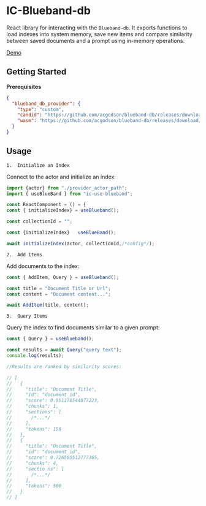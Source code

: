 # IC-Blueband-db

React library for interacting with the `Blueband-db`. It exports functions to load indexes into system memory, save new items and compare similarity between saved documents and a prompt using in-memory operations.

[Demo]()

## Getting Started

**Prerequisites**

```json
{
  "blueband_db_provider": {
    "type": "custom",
    "candid": "https://github.com/acgodson/blueband-db/releases/download/v0.0.9/blueband-db-backend.did",
    "wasm": "https://github.com/acgodson/blueband-db/releases/download/v0.0.9/blueband-db-backend.wasm.gz"
  }
}
```


## Usage

    1.	Initialize an Index

Connect to the actor and initialize an index:

```typescript
import {actor} from "./provider_actor_path";
import { useBlueBand } from "ic-use-blueband";

const ReactComponent = () = {
const { initializeIndex} = useBlueband();

const collectionId = "";

const {initializeIndex}   useBlueBand();

await initializeIndex(actor, collectionId,/*config*/);
```

    2.	Add Items

Add documents to the index:

```typescript
const { AddItem, Query } = useBlueband();

const title = "Document Title or Url";
const content = "Document content...";

await AddItem(title, content);
```

    3.  Query Items

Query the index to find documents similar to a given prompt:

```typescript
const { Query } = useBlueband();

const results = await Query("query text");
console.log(results);

//Results are ranked by similarity scores:

// [
//   {
//     "title": "Document Title",
//     "id": "document_id",
//     "score": 0.951178544877223,
//     "chunks": 1,
//     "sections": [
//       /*...*/
//     ],
//     "tokens": 156
//   },
//   {
//     "title": "Document Title",
//     "id": "document_id",
//     "score": 0.726565512777365,
//     "chunks": 4,
//     "sectio ns": [
//       /*...*/
//     ],
//     "tokens": 500
//   }
// ]
```
